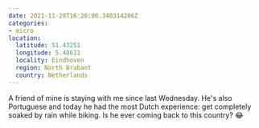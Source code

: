 ```yaml
---
date: 2021-11-28T16:26:00.340314206Z
categories:
- micro
location:
  latitude: 51.43251
  longitude: 5.48611
  locality: Eindhoven
  region: North Brabant
  country: Netherlands
---
```


A friend of mine is staying with me since last Wednesday. He's also Portuguese and today he had the most Dutch experience: get completely soaked by rain while biking. Is he ever coming back to this country? 😂
